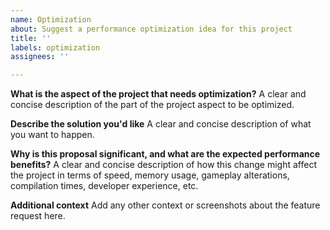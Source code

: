 ```yaml
---
name: Optimization
about: Suggest a performance optimization idea for this project
title: ''
labels: optimization
assignees: ''

---
```


**What is the aspect of the project that needs optimization?**
A clear and concise description of the part of the project aspect to be optimized.

**Describe the solution you'd like**
A clear and concise description of what you want to happen.

**Why is this proposal significant, and what are the expected performance benefits?**
A clear and concise description of how this change might affect the project in terms of speed, memory usage, gameplay alterations, compilation times, developer experience, etc.

**Additional context**
Add any other context or screenshots about the feature request here.
